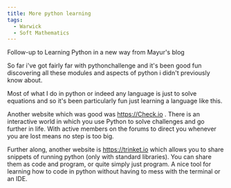 ```yaml
---
title: More python learning
tags:
  - Warwick
  - Soft Mathematics
---
```

Follow-up to Learning Python in a new way from Mayur's blog

So far i've got fairly far with pythonchallenge and it's been good fun discovering all these modules and aspects of python i didn't previously know about.

Most of what I do in python or indeed any language is just to solve equations and so it's been particularly fun just learning a language like this.

Another website which was good was https://Check.io . There is an interactive world in which you use Python to solve challenges and go further in life. With active members on the forums to direct you whenever you are lost means no step is too big.

Further along, another website is https://trinket.io which allows you to share snippets of running python (only with standard libraries). You can share them as code and program, or quite simply just program. A nice tool for learning how to code in python without having to mess with the terminal or an IDE.
